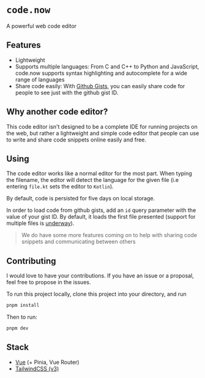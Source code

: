 # `code.now`
A powerful web code editor

## Features
- Lightweight
- Supports multiple languages: From C and C++ to Python and JavaScript, code.now supports syntax highlighting and autocomplete for a wide range of languages
- Share code easily: With [Github Gists](), you can easily share code for people to see just with the github gist ID.

## Why another code editor?
This code editor isn't designed to be a complete IDE for running projects on the web, but rather a lightweight and simple code editor that people can use to write and share code snippets online easily and free.

## Using
The code editor works like a normal editor for the most part. When typing the filename, the editor will detect the language for the given file (i.e entering `file.kt` sets the editor to `Kotlin`).

By default, code is persisted for five days on local storage.

In order to load code from github gists, add an `id` query parameter with the value of your gist ID.
By default, it loads the first file presented (support for multiple files is [underway](https://github.com/nikeokoronkwo/code.now/issues/1)).

> We do have some more features coming on to help with sharing code snippets and communicating between others

<!-- Upcoming features: 
- Keybindings
-->

## Contributing
I would love to have your contributions. If you have an issue or a proposal, feel free to propose in the issues.

To run this project locally, clone this project into your directory, and run
```bash
pnpm install
```

Then to run:
```bash
pnpm dev
```

## Stack
- [Vue](https://vuejs.org) (+ Pinia, Vue Router)
- [TailwindCSS (v3)](https://v3.tailwindcss.com)